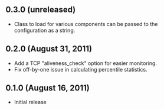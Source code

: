 ## 0.3.0 (unreleased)

  - Class to load for various components can be passed to the
    configuration as a string.

## 0.2.0 (August 31, 2011)

  - Add a TCP "aliveness_check" option for easier monitoring.
  - Fix off-by-one issue in calculating percentile statistics.

## 0.1.0 (August 16, 2011)

  - Initial release
